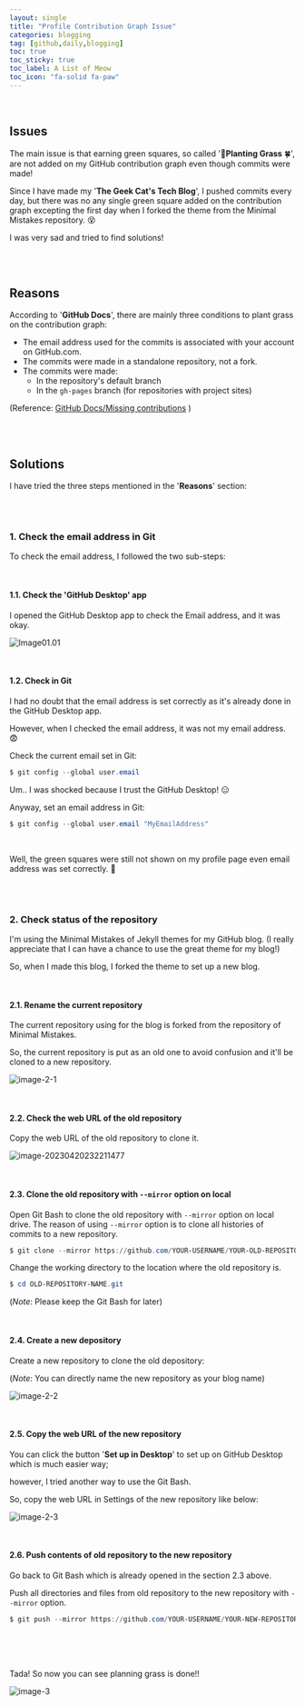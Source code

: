 ```yaml
---
layout: single
title: "Profile Contribution Graph Issue"
categories: blogging
tag: [github,daily,blogging]
toc: true
toc_sticky: true
toc_label: A List of Meow
toc_icon: "fa-solid fa-paw"
---
```


 

<br />

## Issues

The main issue is that earning green squares, so called '🌻**Planting Grass** 🍀', are not added on my GitHub contribution graph even though commits were made!

Since I have made my '**The Geek Cat's Tech Blog**', I pushed commits every day, but there was no any single green square added on the contribution graph excepting the first day when I forked the theme from the Minimal Mistakes repository. 😵

I was very sad and tried to find solutions! 





<br />

<br />

## Reasons

According to '**GitHub Docs**', there are mainly three conditions to plant grass on the contribution graph:

- The email address used for the commits is associated with your account on GitHub.com.
- The commits were made in a standalone repository, not a fork.
- The commits were made:
  - In the repository's default branch
  - In the `gh-pages` branch (for repositories with project sites)

(Reference: [GitHub Docs/Missing contributions](https://docs.github.com/en/account-and-profile/setting-up-and-managing-your-github-profile/managing-contribution-settings-on-your-profile/why-are-my-contributions-not-showing-up-on-my-profile) )

<br />

<br />

## Solutions

I have tried the three steps mentioned in the '**Reasons**' section:

<br />

<br />

### 1. Check the email address in Git

To check the email address, I followed the two sub-steps:

<br />

#### 1.1. Check the 'GitHub Desktop' app

I opened the GitHub Desktop app to check the Email address, and it was okay.

![Image01.01](../assets/images/2023-04-20-contibutionsIssue/contributionIssues01-1.png)

<br />

#### 1.2. Check in Git

I had no doubt that the email address is set correctly as it's already done in the GitHub Desktop app.

However, when I checked the email address, it was not my email address. 😨



Check the current email set in Git:

```powershell
$ git config --global user.email
```



Um.. I was shocked because I trust the GitHub Desktop! 😑

Anyway, set an email address in Git:

```powershell
$ git config --global user.email "MyEmailAddress"
```

<br />

Well, the green squares were still not shown on my profile page even email address was set correctly. 😤

<br /><br />

### 2. Check status of the repository

I'm using the Minimal Mistakes of Jekyll themes for my GitHub blog. (I really appreciate that I can have a chance to use the great theme for my blog!)

So, when I made this blog, I forked the theme to set up a new blog. 

<br />

#### 2.1. Rename the current repository

The current repository using for the blog is forked from the repository of Minimal Mistakes.

So, the current repository is put as an old one to avoid confusion and it'll be cloned to a new repository.

![image-2-1](../assets/images/2023-04-20-contibutionsIssue/contributionIssues02-1.png)

<br />

#### 2.2. Check the web URL of the old repository

Copy the web URL of the old repository to clone it.

![image-20230420232211477](../assets/images/2023-04-20-contibutionsIssue/contributionIssues02-2.png)

<br />

#### 2.3. Clone the old repository with `--mirror` option on local

Open Git Bash to clone the old repository with `--mirror` option on local drive. The  reason of using `--mirror` option is to clone all histories of commits to a new repository. 

```powershell
$ git clone --mirror https://github.com/YOUR-USERNAME/YOUR-OLD-REPOSITORY-NAME
```

Change the working directory to the location where the old repository is.

```powershell
$ cd OLD-REPOSITORY-NAME.git
```

(*Note*: Please keep the Git Bash for later)



<br />

#### 2.4. Create a new depository

Create a new repository to clone the old depository:

(*Note*: You can directly name the new repository as your blog name)

![image-2-2](../assets/images/2023-04-20-contibutionsIssue/contributionIssues02-4.png)

<br />

#### 2.5. Copy the web URL of the new repository

You can click the button '**Set up in Desktop**' to set up on GitHub Desktop which is much easier way;

however, I tried another way to use the Git Bash.

So, copy the web URL in Settings of the new repository like below:

![image-2-3](../assets/images/2023-04-20-contibutionsIssue/contributionIssues02-5.png)

<br />

#### 2.6. Push contents of old repository to the new repository

Go back to Git Bash which is already opened in the section 2.3 above. 

Push all directories and files from old repository to the new repository with `--mirror` option.

```powershell
$ git push --mirror https://github.com/YOUR-USERNAME/YOUR-NEW-REPOSITORY-NAME
```



<br /><br /><br />

Tada! So now you can see planning grass is done!!

![image-3](../assets/images/2023-04-20-contibutionsIssue/contributionIssues03)
